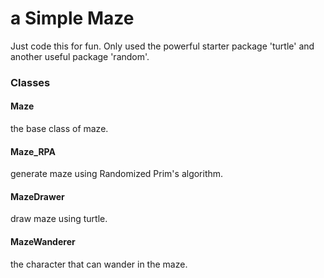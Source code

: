 # a Simple Maze

Just code this for fun. Only used the powerful starter package 'turtle' and another useful package 'random'.

### Classes

#### Maze

the base class of maze.

#### Maze_RPA

generate maze using Randomized Prim's algorithm.

#### MazeDrawer

draw maze using turtle.

#### MazeWanderer

the character that can wander in the maze.